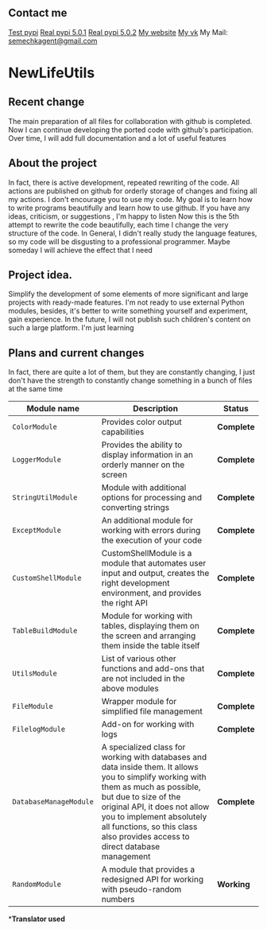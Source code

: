 ## Contact me
[Test pypi](https://test.pypi.org/project/NewLifeUtils/5.0.1/)
[Real pypi 5.0.1](https://pypi.org/project/NewLifeUtils/5.0.1/)
[Real pypi 5.0.2](https://pypi.org/project/NewLifeUtils/5.0.2/)
[My website](http://newlife-learn.h1n.ru)
[My vk](https://vk.com/newlife2019_szhs)
My Mail: semechkagent@gmail.com


# NewLifeUtils
## Recent change
The main preparation of all files for collaboration with github is completed. Now I can continue developing the ported code with github's participation. Over time, I will add full documentation and a lot of useful features

## About the project
In fact, there is active development, repeated rewriting of the code. All actions are published on github for orderly storage of changes and fixing all my actions. I don't encourage you to use my code. My goal is to learn how to write programs beautifully and learn how to use github. If you have any ideas, criticism, or suggestions , I'm happy to listen
Now this is the 5th attempt to rewrite the code beautifully, each time I change the very structure of the code. In General, I didn't really study the language features, so my code will be disgusting to a professional programmer. Maybe someday I will achieve the effect that I need

## Project idea.
Simplify the development of some elements of more significant and large projects with ready-made features. I'm not ready to use external Python modules, besides, it's better to write something yourself and experiment, gain experience. In the future, I will not publish such children's content on such a large platform. I'm just learning

## Plans and current changes
In fact, there are quite a lot of them, but they are constantly changing, I just don't have the strength to constantly change something in a bunch of files at the same time


| Module name  |  Description  |  Status       |
| ------------ | ------------- | ------------- |
| `ColorModule`          | Provides color output capabilities |  **Complete**  |
| `LoggerModule`         | Provides the ability to display information in an orderly manner on the screen  |  **Complete**  |
| `StringUtilModule`     | Module with additional options for processing and converting strings  |  **Complete**  |
| `ExceptModule`         | An additional module for working with errors during the execution of your code   |  **Complete**  |
| `CustomShellModule`    | CustomShellModule is a module that automates user input and output, creates the right          development environment, and provides the right API |  **Complete**  |
| `TableBuildModule`     | Module for working with tables, displaying them on the screen and arranging them inside the table itself |  **Complete**  |
| `UtilsModule`          | List of various other functions and add-ons that are not included in the above modules  |  **Complete**  |
| `FileModule`           | Wrapper module for simplified file management |  **Complete**  |
| `FilelogModule`        | Add-on for working with logs |  **Complete**  |
| `DatabaseManageModule` | A specialized class for working with databases and data inside them. It allows you to simplify working with them as much as possible, but due to  size of the original API, it does not allow you to implement absolutely all functions, so this class also provides access to direct database management     |  **Complete**  |
| `RandomModule`         | A module that provides a redesigned API for working with pseudo-random numbers  |  **Working**  |


***Translator used**